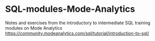 # SQL-modules-Mode-Analytics
Notes and exercises from the introductory to intermediate SQL training modules on Mode Analytics
https://community.modeanalytics.com/sql/tutorial/introduction-to-sql/
